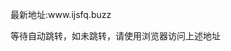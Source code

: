 <head>
<meta http-equiv="refresh" content="1;url=http://www.ijsfq.cloud/">
</head>
  <div class="container">
      <section id="main_content">
        <p>最新地址:www.ijsfq.buzz</p>
        <p>等待自动跳转，如未跳转，请使用浏览器访问上述地址</p>
      </section>
    </div>
